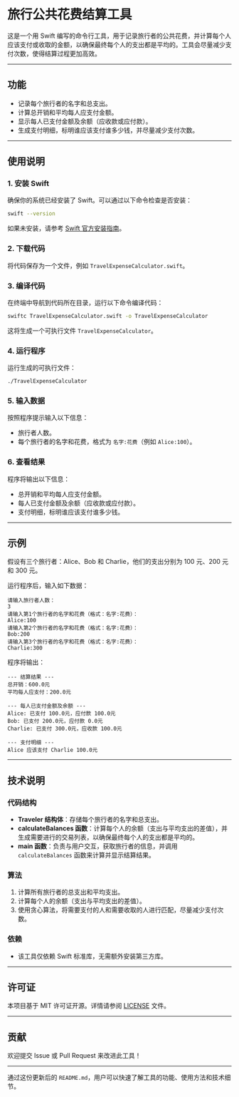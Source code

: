 
# 旅行公共花费结算工具

这是一个用 Swift 编写的命令行工具，用于记录旅行者的公共花费，并计算每个人应该支付或收取的金额，以确保最终每个人的支出都是平均的。工具会尽量减少支付次数，使得结算过程更加高效。

---

## 功能

- 记录每个旅行者的名字和总支出。
- 计算总开销和平均每人应支付金额。
- 显示每人已支付金额及余额（应收款或应付款）。
- 生成支付明细，标明谁应该支付谁多少钱，并尽量减少支付次数。

---

## 使用说明

### 1. 安装 Swift
确保你的系统已经安装了 Swift。可以通过以下命令检查是否安装：

```bash
swift --version
```

如果未安装，请参考 [Swift 官方安装指南](https://www.swift.org/getting-started/)。

### 2. 下载代码
将代码保存为一个文件，例如 `TravelExpenseCalculator.swift`。

### 3. 编译代码
在终端中导航到代码所在目录，运行以下命令编译代码：

```bash
swiftc TravelExpenseCalculator.swift -o TravelExpenseCalculator
```

这将生成一个可执行文件 `TravelExpenseCalculator`。

### 4. 运行程序
运行生成的可执行文件：

```bash
./TravelExpenseCalculator
```

### 5. 输入数据
按照程序提示输入以下信息：
- 旅行者人数。
- 每个旅行者的名字和花费，格式为 `名字:花费`（例如 `Alice:100`）。

### 6. 查看结果
程序将输出以下信息：
- 总开销和平均每人应支付金额。
- 每人已支付金额及余额（应收款或应付款）。
- 支付明细，标明谁应该支付谁多少钱。

---

## 示例

假设有三个旅行者：Alice、Bob 和 Charlie，他们的支出分别为 100 元、200 元和 300 元。

运行程序后，输入如下数据：
```shell
请输入旅行者人数：
3
请输入第1个旅行者的名字和花费（格式：名字:花费）：
Alice:100
请输入第2个旅行者的名字和花费（格式：名字:花费）：
Bob:200
请输入第3个旅行者的名字和花费（格式：名字:花费）：
Charlie:300
```


程序将输出：

```
--- 结算结果 ---
总开销：600.0元
平均每人应支付：200.0元

--- 每人已支付金额及余额 ---
Alice: 已支付 100.0元，应付款 100.0元
Bob: 已支付 200.0元，应付款 0.0元
Charlie: 已支付 300.0元，应收款 100.0元

--- 支付明细 ---
Alice 应该支付 Charlie 100.0元
```

---

## 技术说明

### 代码结构
- **Traveler 结构体**：存储每个旅行者的名字和总支出。
- **calculateBalances 函数**：计算每个人的余额（支出与平均支出的差值），并生成需要进行的交易列表，以确保最终每个人的支出都是平均的。
- **main 函数**：负责与用户交互，获取旅行者的信息，并调用 `calculateBalances` 函数来计算并显示结算结果。

### 算法
1. 计算所有旅行者的总支出和平均支出。
2. 计算每个人的余额（支出与平均支出的差值）。
3. 使用贪心算法，将需要支付的人和需要收取的人进行匹配，尽量减少支付次数。

### 依赖
- 该工具仅依赖 Swift 标准库，无需额外安装第三方库。

---

## 许可证
本项目基于 MIT 许可证开源。详情请参阅 [LICENSE](LICENSE) 文件。

---

## 贡献
欢迎提交 Issue 或 Pull Request 来改进此工具！

---

通过这份更新后的 `README.md`，用户可以快速了解工具的功能、使用方法和技术细节。
